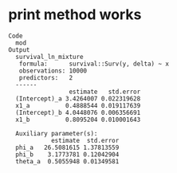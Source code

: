 # print method works

    Code
      mod
    Output
      survival_ln_mixture
       formula:      survival::Surv(y, delta) ~ x
       observations: 10000
       predictors:   2
      ------
                     estimate   std.error
      (Intercept)_a 3.4264007 0.022319628
      x1_a          0.4888544 0.019117639
      (Intercept)_b 4.0448076 0.006356691
      x1_b          0.8095204 0.010001643
      
      Auxiliary parameter(s):
                estimate  std.error
      phi_a   26.5081615 1.37813559
      phi_b    3.1773781 0.12042904
      theta_a  0.5055948 0.01349581

